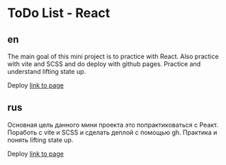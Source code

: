 # ToDo List - React

## en

The main goal of this mini project is to practice with React. Also practice with vite and SCSS and do deploy with github pages.
Practice and understand lifting state up.

Deploy [link to page](https://elPyzi/React-ToDo/)

## rus 

Основная цель данного мини проекта это попрактиковаться с Реакт. Поработь с vite и SCSS и сделать деплой с помощью gh.
Практика и понять lifting state up.

Deploy [link to page](https://elPyzi/React-ToDo/)